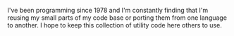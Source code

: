 I've been programming since 1978 and I'm constantly finding that I'm reusing my small parts of my code base or porting  them from one language to another. I hope to keep this collection of utility code here others to use.